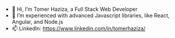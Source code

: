 - 👋 Hi, I’m Tomer Haziza, a Full Stack Web Developer
- 👀 I’m experienced with advanced Javascript libraries, like React, Angular, and Node.js
- 📫 LinkedIn: https://www.linkedin.com/in/tomerhaziza/


<!---
tomerhaziza/tomerhaziza is a ✨ special ✨ repository because its `README.md` (this file) appears on your GitHub profile.
You can click the Preview link to take a look at your changes.
--->
